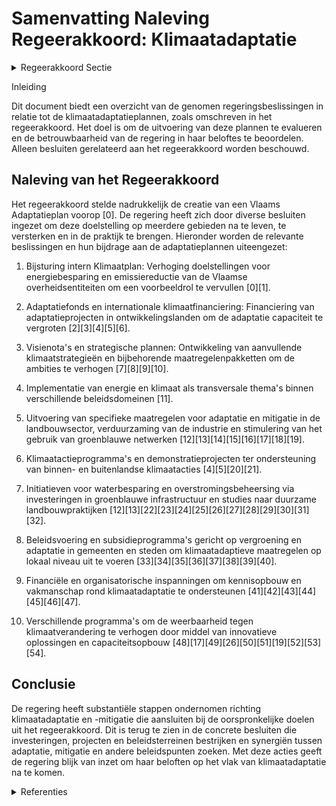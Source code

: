 # Samenvatting Naleving Regeerakkoord: Klimaatadaptatie

<details>
        <summary>Regeerakkoord Sectie </summary>
        <p>1.8.1 Klimaatadaptatie De gevolgen van een wijzigend klimaat manifes-teren zich gaandeweg steeds meer. Rechtstreeks en onrechtstreeks heeft dit verstrekkende gevolgen voor alle economische sectoren, alle geledingen van de samenleving en voor onze leefomgeving. Klimaatadaptatie – ons voortdu-rend aanpassen aan en onze weerbaarheid vergroten tegen bepaalde veranderingen – is nodig in alle sectoren, door overheden, burgers en ondernemingen. We maken daarom een Vlaams Adaptatieplan op en starten onmiddellijk met de uitvoering ervan. We opteren voor een omvattende, geïntegreerde aanpak, over de verschillende sectoren heen, waarbij we maximaal synergiën zoeken tussen adaptatie en mitigatie, en met andere beleids-doelen. We verzekeren dat elk Vlaams beleidsdo-mein adaptatiemaatregelen maximaal laat doorwerken in haar beleid. Centrale pijlers in onze adaptatiestrategie zijn: 1 Streven naar klimaatadaptieve inrichting en gebruik van onze ruimte, en naar klimaatadap-tief ontwerp van gebouwen en infrastructuur 2 Minimaliseren van risico’s op watertekort en wateroverlast; klimaatadaptatie wordt een leidend principe binnen het integraal water-beleid. 3 Versterken van groenblauwe netwerken 4 Streven naar een klimaatadaptieve en circulaire industrie en dienstensector 5 Streven naar klimaatadaptieve en circulaire landbouw en voedselketen. </p>
        </details> 

Inleiding

Dit document biedt een overzicht van de genomen regeringsbeslissingen in relatie tot de klimaatadaptatieplannen, zoals omschreven in het regeerakkoord. Het doel is om de uitvoering van deze plannen te evalueren en de betrouwbaarheid van de regering in haar beloftes te beoordelen. Alleen besluiten gerelateerd aan het regeerakkoord worden beschouwd.

## Naleving van het Regeerakkoord

Het regeerakkoord stelde nadrukkelijk de creatie van een Vlaams Adaptatieplan voorop \[0\]. De regering heeft zich door diverse besluiten ingezet om deze doelstelling op meerdere gebieden na te leven, te versterken en in de praktijk te brengen. Hieronder worden de relevante beslissingen en hun bijdrage aan de adaptatieplannen uiteengezet:

1. Bijsturing intern Klimaatplan: Verhoging doelstellingen voor energiebesparing en emissiereductie van de Vlaamse overheidsentiteiten om een voorbeeldrol te vervullen \[0\]\[1\].
   
2. Adaptatiefonds en internationale klimaatfinanciering: Financiering van adaptatieprojecten in ontwikkelingslanden om de adaptatie capaciteit te vergroten \[2\]\[3\]\[4\]\[5\]\[6\].

3. Visienota's en strategische plannen: Ontwikkeling van aanvullende klimaatstrategieën en bijbehorende maatregelenpakketten om de ambities te verhogen \[7\]\[8\]\[9\]\[10\].

4. Implementatie van energie en klimaat als transversale thema's binnen verschillende beleidsdomeinen \[11\].

5. Uitvoering van specifieke maatregelen voor adaptatie en mitigatie in de landbouwsector, verduurzaming van de industrie en stimulering van het gebruik van groenblauwe netwerken \[12\]\[13\]\[14\]\[15\]\[16\]\[17\]\[18\]\[19\].

6. Klimaatactieprogramma's en demonstratieprojecten ter ondersteuning van binnen- en buitenlandse klimaatacties \[4\]\[5\]\[20\]\[21\].

7. Initiatieven voor waterbesparing en overstromingsbeheersing via investeringen in groenblauwe infrastructuur en studies naar duurzame landbouwpraktijken \[12\]\[13\]\[22\]\[23\]\[24\]\[25\]\[26\]\[27\]\[28\]\[29\]\[30\]\[31\]\[32\].

8. Beleidsvoering en subsidieprogramma's gericht op vergroening en adaptatie in gemeenten en steden om klimaatadaptieve maatregelen op lokaal niveau uit te voeren \[33\]\[34\]\[35\]\[36\]\[37\]\[38\]\[39\]\[40\].

9. Financiële en organisatorische inspanningen om kennisopbouw en vakmanschap rond klimaatadaptatie te ondersteunen \[41\]\[42\]\[43\]\[44\]\[45\]\[46\]\[47\].

10. Verschillende programma's om de weerbaarheid tegen klimaatverandering te verhogen door middel van innovatieve oplossingen en capaciteitsopbouw \[48\]\[17\]\[49\]\[26\]\[50\]\[51\]\[19\]\[52\]\[53\]\[54\].

## Conclusie

De regering heeft substantiële stappen ondernomen richting klimaatadaptatie en -mitigatie die aansluiten bij de oorspronkelijke doelen uit het regeerakkoord. Dit is terug te zien in de concrete besluiten die investeringen, projecten en beleidsterreinen bestrijken en synergiën tussen adaptatie, mitigatie en andere beleidspunten zoeken. Met deze acties geeft de regering blijk van inzet om haar beloften op het vlak van klimaatadaptatie na te komen.

<details>
        <summary> Referenties</summary>
        **[\[0\]](http://themis.vlaanderen.be/id/nieuwsbrief-info/62CE83038E6C4430A889893D)** : **(2022-07-15)** Bijsturing intern Klimaatplan Vlaamse overheid   De  Vlaamse overheid neemt haar verantwoordelijkheid op om de eigen klimaatimpact zoveel mogelijk te reduceren. De klimaattransitie vraagt van alle sec... 

**[\[1\]](http://themis.vlaanderen.be/id/nieuwsbrief-info/60ED82E4364ED90008001492)** : **(2021-07-16)** Bijsturing intern Klimaatplan Vlaamse Overheid   De Vlaamse Regering keurt de bijsturing van het intern Klimaatplan van de Vlaamse overheid goed. Daarbij horen tegen eind 2030 de doelstelling van een ... 

**[\[2\]](http://themis.vlaanderen.be/id/resource/c8067310-492b-11ec-94bb-99a9d1e168fe)** : **(2019-12-06)** Adaptatiefonds: 1,7 miljoen euro internationale klimaatfinanciering Ontwerpbesluit van de Vlaamse Regering over de toekenning van een financiële bijdrage van 1,7 miljoen euro aan het Adaptatiefonds in... 

**[\[3\]](http://themis.vlaanderen.be/id/nieuwsbrief-info/619CBE59364ED90008000272)** : **(2021-11-26)** 3 miljoen euro voor Adaptatiefonds in het kader van internationale klimaatfinanciering Ontwerpbesluit van de Vlaamse Regering over de toekenning van een financiële bijdrage van drie miljoen euro aan h... 

**[\[4\]](http://themis.vlaanderen.be/id/nieuwsbrief-info/63983FEAC2B90D4571CF889F)** : **(2022-12-16)** Financiering projectvoorstellen in het kader van internationale klimaatfinanciering 2022 (G-STIC-CAP) Twaalf ontwerpbesluiten van de Vlaamse Regering  In juli 2022 lanceerde de Vlaamse Regering een op... 

**[\[5\]](http://themis.vlaanderen.be/id/nieuwsbericht/657C0804E2E2C9E5814C0DF4)** : **(2023-12-15)** Financiering van projectvoorstellen internationale klimaatfinanciering 2023: resultaat projectoproep G-STIC-CAP Zeventien ontwerpbesluiten van de Vlaamse Regering  Om invulling te geven aan haar engag... 

**[\[6\]](http://themis.vlaanderen.be/id/resource/a067f610-4928-11ec-94bb-99a9d1e168fe)** : **(2020-07-03)** African Climate Change Fund: bijdrage in het kader van internationale klimaatfinanciering Ontwerpbesluit van de Vlaamse Regering houdende de toekenning van een financiële bijdrage aan het African Clim... 

**[\[7\]](http://themis.vlaanderen.be/id/nieuwsbrief-info/61855E51364ED900080008BC)** : **(2021-11-05)** Visienota 'Bijkomende maatregelen Klimaat'   Al in het najaar van 2019 heeft de Vlaamse Regering een Vlaams Energie- en Klimaatplan 2021-2030 opgesteld, met een ambitie van -35% reductie van broeikasg... 

**[\[8\]](http://themis.vlaanderen.be/id/resource/43468840-492b-11ec-94bb-99a9d1e168fe)** : **(2019-12-20)** Vlaamse klimaatstrategie 2050   De Europese Verordening over de governance van de energie-unie en van de klimaatactie, vereist dat elke lidstaat uiterlijk op 1 januari 2020, en daarna om de tien jaar,... 

**[\[9\]](http://themis.vlaanderen.be/id/resource/c51f0a90-492b-11ec-94bb-99a9d1e168fe)** : **(2019-12-09)** Definitief Vlaams Energie- en Klimaatplan 2021-2030   De Europese Verordening over de governance van de energie-unie en van de klimaatactie, vereist dat elke lidstaat uiterlijk op 31 december 2019 een... 

**[\[10\]](http://themis.vlaanderen.be/id/nieuwsbrief-info/61B89E97364ED90009001596)** : **(2021-12-17)** Visienota 'Afsprakenkader Vlaams Energie- en Klimaatplan (VEKP)'   De Vlaamse Regering keurt het afsprakenkader goed over het Vlaams Energie- en Klimaatplan. Het Afsprakenkader omvat de verschillende ... 

**[\[11\]](http://themis.vlaanderen.be/id/resource/1decb930-492a-11ec-94bb-99a9d1e168fe)** : **(2020-04-03)** Energie en klimaat als transversaal thema   De Vlaamse Regering wil de transversale beleidsthema’s krachtiger aanpakken. Omdat de energie- en klimaattransitie impact heeft op alle geledingen van de sa... 

**[\[12\]](http://themis.vlaanderen.be/id/nieuwsbrief-info/63906495C2B90D4571CF76EF)** : **(2022-12-09)** Plan Vlaamse Veerkracht: subsidies duurzaam watergebruik en overheidsopdracht studie naar ‘Groenblauwe business modellen voor landbouwers’ A. Drie ontwerpbesluiten van de Vlaamse Regering B. Goedkeuri... 

**[\[13\]](http://themis.vlaanderen.be/id/nieuwsbrief-info/638F1077C2B90D4571CF7552)** : **(2022-12-09)** Plan Vlaamse Veerkracht: subsidies voor uitvoering Water-Land-Schap 2.0 Vijfendertig ontwerpbesluiten van de Vlaamse Regering tot toekenning van subsidies voor uitvoering van Water-Land-Schap 2.0 binn... 

**[\[14\]](http://themis.vlaanderen.be/id/nieuwsbrief-info/60EE9078364ED900080014D4)** : **(2021-07-16)** Plan Vlaamse Veerkracht: subsidieregels voor de uitvoering van maatregelen met een gunstig effect op milieu, klimaat of biodiversiteit Pre-ecoregelingen Voorontwerp van besluit van de Vlaamse Regering... 

**[\[15\]](http://themis.vlaanderen.be/id/nieuwsbrief-info/613A123B364ED9000800024C)** : **(2021-09-10)** Plan Vlaamse Veerkracht: subsidieregels voor de uitvoering van maatregelen met een gunstig effect op milieu, klimaat of biodiversiteit Pre-ecoregelingen Ontwerpbesluit van de Vlaamse Regering tot bepa... 

**[\[16\]](http://themis.vlaanderen.be/id/nieuwsbericht/641ADBA93335D329E25ED743)** : **(2023-03-24)** Combineren van agromilieuklimaatmaatregelen, ecoregelingen en beheerovereenkomsten landbouw Voorontwerp van besluit van de Vlaamse Regering over het combineren van agromilieuklimaatmaatregelen, ecoreg... 

**[\[17\]](http://themis.vlaanderen.be/id/nieuwsbericht/645DDDC68E8235823F6B779C)** : **(2023-05-12)** Combineren van agromilieuklimaatmaatregelen, ecoregelingen en beheerovereenkomsten landbouw Ontwerpbesluit van de Vlaamse Regering over het combineren van agromilieuklimaatmaatregelen, ecoregelingen e... 

**[\[18\]](http://themis.vlaanderen.be/id/resource/01419470-4927-11ec-94bb-99a9d1e168fe)** : **(2020-10-23)** Subsidies agromilieu- en klimaatmaatregelen: wijzigingsbesluit Voorontwerp van besluit van de Vlaamse Regering tot wijziging van het besluit van de Vlaamse Regering van 5 september 2014 tot het verlen... 

**[\[19\]](http://themis.vlaanderen.be/id/nieuwsbrief-info/61A8D2DF364ED90008000030)** : **(2021-12-03)** Plan Vlaamse Veerkracht: Subsidies projecten proeftuinen droogte Subsidies projecten proeftuinen droogte Vier ontwerpbesluiten van de Vlaamse Regering  In het kader van de Blue Deal , het plan om de s... 

**[\[20\]](http://themis.vlaanderen.be/id/nieuwsbrief-info/6268F00A1C4A193816C2FB41)** : **(2022-04-29)** G-STIC Klimaatactieprogramma: projectoproep internationale klimaatfinanciering 2022 Ontwerp van addendum 4 bij het convenant tussen het Vlaams Gewest en VITO voor de periode 2019-2023  De Vlaamse Rege... 

**[\[21\]](http://themis.vlaanderen.be/id/nieuwsbrief-info/61B8B0ED364ED900090015AC)** : **(2021-12-17)** Financiering projectvoorstellen in het kader van internationale klimaatfinanciering 2021: projectoproep G-STIC-CAP Twee ontwerpbesluiten van de Vlaamse Regering  Om invulling te geven aan haar engagem... 

**[\[22\]](http://themis.vlaanderen.be/id/nieuwsbericht/6448DAE9CA1CB15B58CF51AB)** : **(2023-04-28)** Water-Land-Schap 2.0: subsidiebesluiten Elf ontwerpbesluiten van de Vlaamse Regering tot toekenning van subsidies voor uitvoering van Water-Land-Schap 2.0 binnen het Klimaatadaptatieplan – Blue Deal  ... 

**[\[23\]](http://themis.vlaanderen.be/id/nieuwsbericht/64EDC79F3605E1AC863BD69B)** : **(2023-08-31)** Ontwerp van samenwerkingsovereenkomst Regionale Landschappen ter ondersteuning van hun bijdrage aan de uitvoering van het Vlaams Klimaatadaptatieplan Ontwerp van samenwerkingsovereenkomst tussen de Vl... 

**[\[24\]](http://themis.vlaanderen.be/id/nieuwsbericht/65704ED9E2E2C9E5814BECEC)** : **(2023-12-08)** Subsidies thematische stadsvernieuwingsprojecten oproep 2023 'Klimaatrobuuste wijkinrichting ter versterking van de levenskwaliteit' Drie ontwerpbesluiten van de Vlaamse Regering tot toekenning van ee... 

**[\[25\]](http://themis.vlaanderen.be/id/nieuwsbericht/64AE5A970592342F299DB9D2)** : **(2023-07-14)** Traject Weerbaar Water+Land+Schap   De Vlaamse Regering neemt kennis van de opstart en ontwikkeling van het project Weerbaar Water+Land+Schap en duidt de doelstellingen, de gebieden en het te doorlope... 

**[\[26\]](http://themis.vlaanderen.be/id/nieuwsbrief-info/60ED3D50364ED90008001315)** : **(2021-07-16)** Plan Vlaamse Veerkracht: Projectoproepen land- en tuinbouwsector rond samenwerking met betrekking tot ondernemerschap, digitalisering en kennisdeling Land- en tuinbouwsector: projectoproepen rond same... 

**[\[27\]](http://themis.vlaanderen.be/id/nieuwsbrief-info/6385DB9B86124BBA17062A5B)** : **(2022-12-02)** Herverdelingsbesluit besteding middelen uit Vlaams Klimaatfonds Ontwerpbesluit van de Vlaamse Regering tot herverdeling vanuit een provisioneel krediet van de Vlaamse Gemeenschap voor het begrotingsja... 

**[\[28\]](http://themis.vlaanderen.be/id/nieuwsbericht/645DDC8F8E8235823F6B779B)** : **(2023-05-12)** Projectoproep 'Lokale Gebiedsdeal Droogte 2.0'   De Vlaamse Regering hecht haar goedkeuring aan het lanceren van de projectoproep 'Lokale Gebiedsdeal Droogte 2.0 '. Voor deze oproep is een budget van ... 

**[\[29\]](http://themis.vlaanderen.be/id/resource/579980c0-4928-11ec-94bb-99a9d1e168fe)** : **(2020-07-10)** Vlaams Energie- en Klimaatagentschap (VEKA): aanpassingsdecreet Voorontwerp van decreet houdende aanpassing van diverse decreten met betrekking tot de omvorming van het Vlaams Energie-agentschap tot h... 

**[\[30\]](http://themis.vlaanderen.be/id/nieuwsbrief-info/61963469364ED900080001B5)** : **(2021-11-19)** Nieuwe klimaatmaatregelen van de Vlaamse Regering   Motie tot besluit van het op 10 november 2021 in plenaire vergadering gehouden actualiteitsdebat over de nieuwe klimaatmaatregelen van de Vlaamse Re... 

**[\[31\]]** : **(2019-12-06)** Nationale Klimaatcommissie (NKC): aanwijzing van de vertegenwoordigers van het Vlaamse Gewest 

**[\[32\]](http://themis.vlaanderen.be/id/resource/5f279550-4925-11ec-94bb-99a9d1e168fe)** : **(2021-01-22)** Voortgangsrapport Vlaamse Klimaatfonds 2013-2020 

**[\[33\]](http://themis.vlaanderen.be/id/nieuwsbrief-info/639C17ABC2B90D4571CF9086)** : **(2022-12-16)** 9 miljoen euro subsidie aan Vlaamse gemeenten voor klimaatacties ter uitvoering van het Lokaal Energie en Klimaatpact 2.1 A. Ontwerp van Lokaal Energie- en Klimaatpact B. Ontwerpbesluit van de Vlaamse... 

**[\[34\]](http://themis.vlaanderen.be/id/nieuwsbericht/64267C818A5434FEB565740F)** : **(2023-03-31)** Taaktoewijzing structurele opvolging Lokaal Energie- en Klimaatpact: tijdelijke personeelsversterking bij het Agentschap Binnenlands Bestuur Ontwerpbesluit van de Vlaamse Regering tot wijziging van ar... 

**[\[35\]](http://themis.vlaanderen.be/id/nieuwsbericht/64267E198A5434FEB5657410)** : **(2023-03-31)** Projectoproep 'Natuur in je school 2023'   De Vlaamse Regering lanceert de projectoproep 'Natuur in je School 2023' en voorziet maximaal 9 miljoen euro voor projecten die inzetten op natuurgebaseerde ... 

**[\[36\]](http://themis.vlaanderen.be/id/nieuwsbrief-info/60ED6490364ED90008001436)** : **(2021-07-16)** Actualisatie van het kader voor de Oproep 'Actieplan Energie-Efficiëntie en Klimaatimpact Vlaamse Overheid 2021-2025'   De Vlaamse Regering keurt de geactualiseerde nota ter vervanging van de nota van... 

**[\[37\]](http://themis.vlaanderen.be/id/nieuwsbrief-info/60B73438364ED9000800063B)** : **(2021-06-04)** Lokaal Energie- en Klimaatpact (LEKP): subsidie uitvoering A. Lokaal Energie- en Klimaatpact tussen de Vlaamse Regering en de Vlaamse steden en gemeenten B. Ontwerpbesluit van de Vlaamse Regering tot ... 

**[\[38\]](http://themis.vlaanderen.be/id/nieuwsbrief-info/62C3FAEA8E6C4430A88977CA)** : **(2022-07-08)** Lokaal Energie- en Klimaatpact (LEKP) 1.0 en 2.0: subsidie klimaatacties A. Ontwerp van lokaal energie- en klimaatpact tussen de Vlaamse Regering en de Vlaamse steden en gemeenten (LEKP 2.0) B. Ontwer... 

**[\[39\]](http://themis.vlaanderen.be/id/nieuwsbericht/65818ED2E2E2C9E5814C22AB)** : **(2023-12-22)** Vlaams Klimaatfonds: ‘Minder wateroverlast en droogte door een herstel van valleien en wetlands in het Demer- en het IJzerbekken’   De regio’s Haspengouw en Hageland werden bij de overstromingen in de... 

**[\[40\]](http://themis.vlaanderen.be/id/nieuwsbrief-info/6358FE911EA6B745D23CC8C5)** : **(2022-10-28)** Plan Vlaamse Veerkracht: groenblauwe infrastructuur - ontharden en vergroenen binnen lokale besturen Groenblauwe dooradering in de bebouwde ruimte Tien ontwerpbesluiten van de Vlaamse Regering  In het... 

**[\[41\]](http://themis.vlaanderen.be/id/nieuwsbrief-info/607ECF5D364ED900080004B7)** : **(2021-04-23)** WaterKlimaatHub: addendum 2 bij convenant met VITO A. Ontwerpbesluit van de Vlaamse Regering tot herverdeling vanuit een provisioneel krediet van de Vlaamse Gemeenschap voor het begrotingsjaar 2021 in... 

**[\[42\]](http://themis.vlaanderen.be/id/nieuwsbrief-info/60F126D6364ED90008001796)** : **(2021-07-16)** Plan Vlaamse Veerkracht: 2 miljoen euro subsidie ILVO voor het project ‘FutureAdapt: ‘Future proof’ gewassen voor de Vlaamse landbouwer’ Subsidie project ‘FutureAdapt: ‘Future proof’ Ontwerpbesluit va... 

**[\[43\]](http://themis.vlaanderen.be/id/nieuwsbrief-info/61AF120C364ED9000900043A)** : **(2021-12-10)** Visienota 'Warmteplan 2025'   Warmte is met een aandeel van meer dan 50% de belangrijkste component in het energieverbruik in Vlaanderen. De uitdaging in de komende jaren is om de warmtevraag zo duurz... 

**[\[44\]](http://themis.vlaanderen.be/id/nieuwsbericht/64073D6F93165640DEAF5B42)** : **(2023-03-07)** Voorschriften landbouwsubsidies voor uitvoering maatregelen met een gunstig effect op het milieu, het klimaat en de biodiversiteit Voorontwerp van besluit van de Vlaamse Regering tot vaststelling van ... 

**[\[45\]](http://themis.vlaanderen.be/id/resource/d59c0d60-8a7a-11ec-b92e-970acd8c80b9)** : **(2020-10-30)** Vlaams Energie- en Klimaatagentschap (VEKA): aanpassing decreten naar aanleiding omvorming Ontwerpdecreet houdende aanpassing van diverse decreten met betrekking tot de omvorming van het Vlaams Energi... 

**[\[46\]](http://themis.vlaanderen.be/id/nieuwsbrief-info/6177CA0D364ED90008000603)** : **(2021-10-29)** Wijziging Energiedecreet: maatregelen versnelde energietransitie gebouwen naar meer emissie- en milieuvriendelijke verwarmingstechnieken Voorontwerp van decreet tot wijziging van het Energiedecreet va... 

**[\[47\]](http://themis.vlaanderen.be/id/nieuwsbericht/643FB01ACA1CB15B58CF46FA)** : **(2023-04-21)** Voorschriften landbouwsubsidies voor uitvoering maatregelen met een gunstig effect op het milieu, het klimaat en de biodiversiteit Ontwerpbesluit van de Vlaamse Regering tot vaststelling van de voorsc... 

**[\[48\]](http://themis.vlaanderen.be/id/resource/90bb7800-4927-11ec-94bb-99a9d1e168fe)** : **(2020-09-11)** Visienota 'Cofinanciering in functie van de kostenefficiëntie voor allocatie van middelen uit het Vlaams Klimaatfonds voor Vlaamse mitigatiemaatregelen'   Vlaanderen wil tegen 2030 zijn broeikasgasemi... 

**[\[49\]](http://themis.vlaanderen.be/id/nieuwsbericht/648822CF2D77B42474D4CDFA)** : **(2023-06-16)** Voortgangsrapport 2023 Intern Klimaatplan Vlaamse overheid - gebruiksjaar 2021, actiejaar 2022 

**[\[50\]](http://themis.vlaanderen.be/id/nieuwsbrief-info/60E45AB7364ED9000800089E)** : **(2021-07-09)** G-STIC Klimaatactieprogramma: organisatie projectoproep internationale klimaatfinanciering 2021 Ontwerp van addendum 3 bij het Convenant tussen het Vlaams Gewest en VITO voor de periode 2019-2023  De ... 

**[\[51\]](http://themis.vlaanderen.be/id/resource/965c8570-492b-11ec-94bb-99a9d1e168fe)** : **(2019-12-13)** 2,2 miljoen euro projectsubsidie aan het African Climate and Development Initiative (ACDI) subsidie project South Africa/Flanders Climate Adaptation Research and Training Partnership: Building the ada... 

**[\[52\]](http://themis.vlaanderen.be/id/resource/a7bfdf70-4925-11ec-94bb-99a9d1e168fe)** : **(2020-12-18)** South African Weather Service (SAWS): subsidie project 'An Integrated Climate- driven Multi-Hazard Early Warning System' Ontwerpbesluit van de Vlaamse Regering tot de toekenning van een projectsubsidi... 

**[\[53\]](http://themis.vlaanderen.be/id/nieuwsbrief-info/636A5F2434B8770AF8FDE212)** : **(2022-11-10)** Plan Vlaamse Veerkracht: Besteding middelen Vlaams Klimaatfonds voor energetische renovatie gebouwen publieke sector Aanpak besteding middelen Vlaams Klimaatfonds (VKF) voor de maatregel energetische ... 

**[\[54\]](http://themis.vlaanderen.be/id/nieuwsbericht/658169C2E2E2C9E5814C20C4)** : **(2023-12-22)** Aanpak besteding middelen Vlaams Klimaatfonds (VKF) voor verderzetting onderbouwde aanpak energiebesparing gebouwenpark VDAB   De Vlaamse Dienst voor Arbeidsbemiddeling en Beroepsopleiding (VDAB) zet ... 
        </details> 

